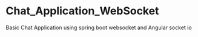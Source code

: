 # Chat_Application_WebSocket
Basic Chat Application using spring boot websocket and Angular socket io 
